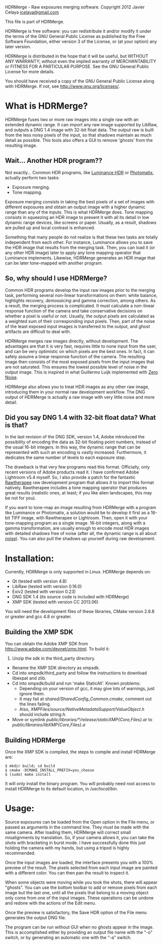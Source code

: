 HDRMerge - Raw exposures merging software.
Copyright 2012 Javier Celaya
jcelaya@gmail.com

This file is part of HDRMerge.

HDRMerge is free software: you can redistribute it and/or modify
it under the terms of the GNU General Public License as published by
the Free Software Foundation, either version 3 of the License, or
(at your option) any later version.

HDRMerge is distributed in the hope that it will be useful,
but WITHOUT ANY WARRANTY; without even the implied warranty of
MERCHANTABILITY or FITNESS FOR A PARTICULAR PURPOSE. See the
GNU General Public License for more details.

You should have received a copy of the GNU General Public License
along with HDRMerge. If not, see <http://www.gnu.org/licenses/>.


# What is HDRMerge?

HDRMerge fuses two or more raw images into a single raw with an extended dynamic range. It can import any raw image supported by LibRaw, and outputs a DNG 1.4 image with 32-bit float data. The output raw is built from the less noisy pixels of the input, so that shadows maintain as much detail as possible. This tools also offers a GUI to remove 'ghosts' from the resulting image.

## Wait... Another HDR program??

Not exactly... Common HDR programs, like [Luminance HDR][1] or [Photomatix][2], actually perform two tasks:

* Exposure merging.
* Tone mapping.

Exposure merging consists in taking the best pixels of a set of images with different exposures and obtain an output image with a higher dynamic range than any of the inputs. This is what HDRMerge does. Tone mapping consists in squeezing an HDR image to present it with all its detail in low dynamic range devices, like screens or paper. Usually, as a result, shadows are pulled up and local contrast is enhanced.

Something that many people do not realize is that these two tasks are totally independent from each other. For instance, Luminance allows you to save the HDR image that results from the merging task. Then, you can load it (or any other HDR image) later to apply any tone mapping operator that Luminance implements. Likewise, HDRMerge generates an HDR image that can be later tone-mapped with another program.

[1]: http://qtpfsgui.sourceforge.net/
[2]: http://www.hdrsoft.com/

## So, why should I use HDRMerge?

Common HDR programs develop the input raw images prior to the merging task, performing several non-linear transformations on them: white balance, highlights recovery, *demosaicing* and gamma correction, among others. As a result, the merging process is complicated. It must calculate a non-linear response function of the camera and take conservative decisions on whether a pixel is useful or not. Usually, the output pixels are calculated as a weighted sum of their corresponding input pixels. Then, part of the noise of the least exposed input images is transferred to the output, and ghost artifacts are difficult to deal with.

HDRMerge merges raw images directly, without development. The advantages are that it is very fast, requires little to none input from the user, and can be very optimistic on which pixels are the best ones. In fact, it can safely assume a linear response function of the camera. The resulting image then consists of the most exposed pixels from the input images that are not saturated. This ensures the lowest possible level of noise in the output image. This is inspired in what Guillermo Luijk implemented with [Zero][1] [Noise][2].

HDRMerge also allows you to treat HDR images as any other raw image, introducing them in your normal raw development workflow. The DNG output of HDRMerge is actually a raw image with very little noise and more detail.

[1]: http://www.guillermoluijk.com/tutorial/zeronoise/index.html
[2]: http://www.guillermoluijk.com/article/virtualraw/index_en.htm

## Did you say DNG 1.4 with 32-bit float data? What is that?

In the last revision of the DNG SDK, version 1.4, Adobe introduced the possibility of encoding the data as 32-bit floating point numbers, instead of the usual 16-bit integers. In this way, the dynamic range that can be represented with such an encoding is vastly increased. Furthermore, it dedicates the same number of levels to each exposure step.

The drawback is that very few programs read this format. Officially, only recent versions of Adobe products read it. I have confirmed Adobe Lightroom v5.4 myself. So, I also provide a patch for the fantastic [Rawtherapee][1] raw development program that allows it to import this format natively. Rawtherapee includes a tone mapping operator that produces great results (realistic ones, at least; if you like alien landscapes, this may be not for you).

If you want to tone-map an image resulting from HDRMerge with a program like Luminance or Photomatix, a solution would be to develop it first as a 16-bit TIFF image, with Rawtherapee or Lightroom. Then, open it with your tone-mapping program as a single image. 16-bit integers, along with a gamma transformation, are usually enough to encode most HDR images with detailed shadows free of noise (after all, the dynamic range is all about [noise][2]). You can also pull the shadows up yourself during raw development.

[1]: http://rawtherapee.com/
[2]: http://theory.uchicago.edu/~ejm/pix/20d/tests/noise/index.html


# Installation:

Currently, HDRMerge is only supported in Linux. HDRMerge depends on:

* Qt (tested with version 4.8)
* LibRaw (tested with version 0.16.0)
* Exiv2 (tested with version 0.23)
* DNG SDK 1.4 (its source code is included with HDRMerge)
* XMP SDK (tested with version CC 2013.06)

You will need the development files of these libraries, CMake version 2.8.8 or greater and gcc 4.8 or greater.

## Building the XMP SDK

You can obtain the Adobe XMP SDK from <http://www.adobe.com/devnet/xmp.html>. To build it:

1. Unzip the sdk in the third_party directory.
+  Rename the XMP SDK directory as xmpsdk.
+  Cd into xmpsdk/third_party and follow the instructions to download libexpat and zlib.
+  Cd into xmpsdk/build and run 'make StaticAll'. Known problems:
    - Depending on your version of gcc, it may give lots of warnings, just ignore them.
    - It may fail at *shared/SharedConfig_Common.cmake*, comment out the lines failing.
    - Also, *XMPFiles/source/NativeMetadataSupport/ValueObject.h* should include *string.h*.
+  Move or symlink _public/libraries/*/release/staticXMP{Core,Files}.ar_ to
    _public/libraries/libXMP{Core,Files}.a_

## Building HDRMerge

Once the XMP SDK is compiled, the steps to compile and install HDRMerge are:

    $ mkdir build; cd build
    $ cmake -DCMAKE_INSTALL_PREFIX=you_choose
    $ (sudo) make install

It will only install the binary program. You will probably need root access to install HDRMerge to its default location, in */usr/local/bin*.



# Usage:

Source exposures can be loaded from the Open option in the File menu, or passed as arguments in the command line. They must be made with the same camera. After loading them, HDRMerge will correct small misalignments by translation. So, if your camera allows it, you can take the shots with bracketing in burst mode. I have successfully done this just holding the camera with my hands, but using a tripod is highly recommended.

Once the input images are loaded, the interface presents you with a 100% preview of the result. The pixels selected from each input image are painted with a different color. You can then pan the result to inspect it.

When some objects were moving while you took the shots, there will appear "ghosts". You can use the bottom toolbar to add or remove pixels from each image but the last one, until all the pixels that belong to a moving object only come from one of the input images. These operations can be undone and redone with the actions of the Edit menu.

Once the preview is satisfactory, the Save HDR option of the File menu generates the output DNG file.

The program can be run without GUI when no ghosts appear in the image. This is accomplished either by providing an output file name with the "-o" switch, or by generating an automatic one with the "-a" switch.
